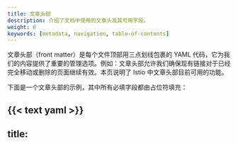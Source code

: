 ```yaml
---
title: 文章头部
description: 介绍了文档中使用的文章头及其可用字段。
weight: 6
keywords: [metadata, navigation, table-of-contents]
---
```


文章头部（front matter）是每个文件顶部用三点划线包裹的 YAML 代码，它为我们的内容提供了重要的管理选项。例如：文章头部允许我们确保现有链接对于已经完全移动或删除的页面继续有效。本页说明了 Istio 中文章头部目前可用的功能。

下面是一个文章头部的示例，其中所有必填字段都由占位符填充：

{{< text yaml >}}
---
title: <title>
description: <description>
weight: <weight>
keywords: [<keyword1>,<keyword2>,...]
aliases:
    - <previously-published-at-this-URL>
---
{{< /text >}}

您可以复制上面的示例，并在您的页面中使用相应值替换所有占位符。

## 必填字段{#required-front-matter-fields}

下表列举了所有的 **必填** 字段及其说明：

|字段                | 说明
|-------------------|------------
|`title`            | 该页面的标题。
|`description`      | 对其该页面内容的一个简单描述。
|`weight`           | 该页面相对于当前目录中其他页面的顺序。
|`keywords`         | 页面上的关键字。Hugo 根据此列表在页面末尾生成“相关内容”链接。
|`aliases`          | 页面以前发布过的 URL。有关此字段的详细信息，请参见下面的[重命名、移动或删除页面](#rename-move-or-delete-pages)。

### 重命名、移动或删除页面{#rename-move-or-delete-pages}

当您移动或完全删除页面时，必须确保指向这些页面的现有链接继续有效。文章头部中的 `aliases` 字段可帮助您满足此要求。在移动或删除页面之前，将现有路径添加到 `aliases` 字段中。Hugo 为我们的用户实现了从旧 URL 到新  URL 的自动重定向。

在 _target page_ （您想让用户访问的页面）上，将 _original page_ 的 `<path>` 添加到文章头部中，如下所示：

{{< text plain >}}
aliases:
    - <path>
{{< /text >}}

例如，您可以在以前的 `/zh/help/faq` 下找到我们的 FAQ 页面。为了使用户更方便的找到 FAQ 页面，我们将该页面上移了一个级别至 `/zh/faq/`，并对文章头部做了以下更改：

{{< text plain >}}
---
title: Frequently Asked Questions
description: Questions Asked Frequently.
weight: 13
aliases:
    - /zh/help/faq
---
{{< /text >}}

上面的更改允许所有用户通过 `https://istio.io/zh/faq/` 或者 `https://istio.io/zh/help/faq/` 都能访问到 FAQ 页面。

不仅是一个，该字段支持多个重定向，例如：

{{< text plain >}}
---
title: Frequently Asked Questions
description: Questions Asked Frequently.
weight: 13
aliases:
    - /zh/faq
    - /zh/faq2
    - /zh/faq3
---
{{< /text >}}

## 可选字段{#optional-front-matter-fields}

Hugo 支持非常多的文章头部字段，而此页面仅列举了在 istio.io 中实现的字段。

下表列举了最常用的 **可选** 字段：

|字段                | 描述
|-------------------|------------
|`linktitle`        | 短标题，常用于链接到页面。
|`subtitle`         | 主标题下方显示的副标题。
|`icon`             | 标题旁边显示图标的路径。
|`draft`            | 如果为 true，该页面不会出现在网站中。
|`skip_byline`      | 如果为 true，Hugo 不会在主标题下显示下划线。
|`skip_seealso`     | 如果为 true， Hugo 不会为该页面生成“相关内容”链接。

一些文章头部字段可用于控制自动生成的目录（ToC）。下表列举了这些字段并说明了如何使用：

|字段                 | 描述
|--------------------|------------
|`skip_toc`          | 如果为 true，Hugo 不会为该页面生成目录。
|`force_inline_toc`  | 如果为 true，Hugo 会强制在文本中插入自动生成的目录，而不是右侧的边栏。
|`max_toc_level`     | 设置目录（ToC）中使用的标题级别。值可以从 2 到 6。
|`remove_toc_prefix` | Hugo 从目录中每个条目的前缀中删除此字符串。

某些文章头部字段仅适用于所谓的 _bundle page_ 。您可以辨别 _bundle page_ ，因为它们的文件名都是以下划线 `_` 开头，例如： `_index.md`。在 Istio 中，我们使用 _bundle page_ 作为我们的部分着陆页面。下表列举了与 _bundle page_ 相关的文章头部字段。

|字段                   | 描述
|----------------------|------------
|`skip_list`           | 如果为 true，Hugo 不会自动生成该部分页面的内容块。
|`simple_list`         | 如果为 true，Hugo 使用一个简单列表列出该部分页面的自动生成内容。
|`list_below`          | 如果为 true，Hugo 会将自动生成的内容追加到手动编写的内容后面。
|`list_by_publishdate` | 如果为 true，Hugo 会按照 `publishdate` 而不是 `weight`，对自动生成的内容进行排序。

类似的，某些文章头部字段仅适用于博客文章。下表列举了这些字段：

|字段              | 描述
|-----------------|------------
|`publishdate`    | 博客的原始发布日期
|`last_update`    | 最近一次进行重大修改的日期
|`attribution`    | 可选的，作者的姓名
|`twitter`        | 可选的，作者的 Twitter
|`target_release` | 此博客内容中所使用的 Istio 版本。通常，该值是在创作或更新该博客时，当时最新的主要 Istio 版本。